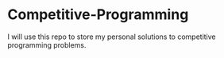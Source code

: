 # Competitive-Programming

I will use this repo to store my personal solutions to competitive programming problems.
